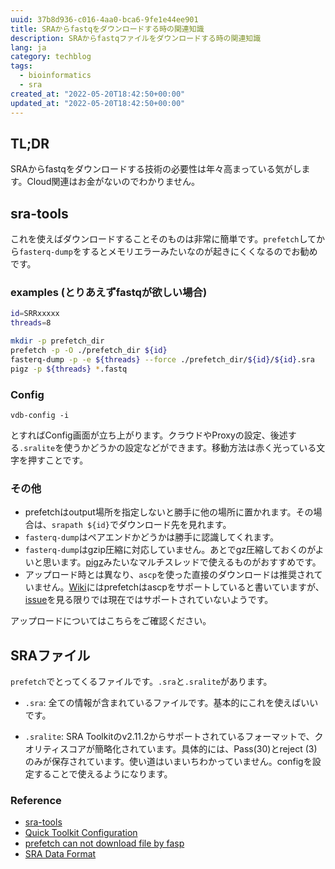 ```yaml
---
uuid: 37b8d936-c016-4aa0-bca6-9fe1e44ee901
title: SRAからfastqをダウンロードする時の関連知識
description: SRAからfastqファイルをダウンロードする時の関連知識
lang: ja
category: techblog
tags:
  - bioinformatics
  - sra
created_at: "2022-05-20T18:42:50+00:00"
updated_at: "2022-05-20T18:42:50+00:00"
---
```


## TL;DR

SRAからfastqをダウンロードする技術の必要性は年々高まっている気がします。Cloud関連はお金がないのでわかりません。

## sra-tools

これを使えばダウンロードすることそのものは非常に簡単です。`prefetch`してから`fasterq-dump`をするとメモリエラーみたいなのが起きにくくなるのでお勧めです。

### examples (とりあえずfastqが欲しい場合)

```bash
id=SRRxxxxx
threads=8

mkdir -p prefetch_dir
prefetch -p -O ./prefetch_dir ${id}
fasterq-dump -p -e ${threads} --force ./prefetch_dir/${id}/${id}.sra
pigz -p ${threads} *.fastq
```

### Config

```
vdb-config -i
```

とすればConfig画面が立ち上がります。クラウドやProxyの設定、後述する`.sralite`を使うかどうかの設定などができます。移動方法は赤く光っている文字を押すことです。

### その他

- prefetchはoutput場所を指定しないと勝手に他の場所に置かれます。その場合は、`srapath ${id}`でダウンロード先を見れます。
- `fasterq-dump`はペアエンドかどうかは勝手に認識してくれます。
- `fasterq-dump`はgzip圧縮に対応していません。あとでgz圧縮しておくのがよいと思います。[pigz](https://zlib.net/pigz/)みたいなマルチスレッドで使えるものがおすすめです。
- アップロード時とは異なり、`ascp`を使った直接のダウンロードは推奨されていません。[Wiki](https://github.com/ncbi/sra-tools/wiki/HowTo:-Access-SRA-Data)にはprefetchはascpをサポートしていると書いていますが、[issue](https://github.com/ncbi/sra-tools/issues/255)を見る限りでは現在ではサポートされていないようです。

アップロードについてはこちらをご確認ください。

## SRAファイル

`prefetch`でとってくるファイルです。`.sra`と`.sralite`があります。

- `.sra`: 全ての情報が含まれているファイルです。基本的にこれを使えばいいです。

- `.sralite`: SRA Toolkitのv2.11.2からサポートされているフォーマットで、クオリティスコアが簡略化されています。具体的には、Pass(30)とreject (3)のみが保存されています。使い道はいまいちわかっていません。configを設定することで使えるようになります。

### Reference

- [sra-tools](https://github.com/ncbi/sra-tools)
- [Quick Toolkit Configuration](https://github.com/ncbi/sra-tools/wiki/03.-Quick-Toolkit-Configuration)
- [prefetch can not download file by fasp](https://github.com/ncbi/sra-tools/issues/255)
- [SRA Data Format](https://www.ncbi.nlm.nih.gov/sra/docs/sra-data-formats/)
